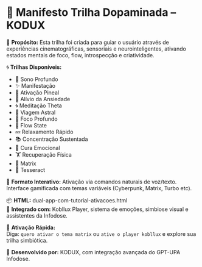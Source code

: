 # 📜 Manifesto Trilha Dopaminada – KODUX

🎯 **Propósito:** Esta trilha foi criada para guiar o usuário através de experiências cinematográficas, sensoriais e neurointeligentes, ativando estados mentais de foco, flow, introspecção e criatividade.

🌀 **Trilhas Disponíveis:**
- 🌙 Sono Profundo
- ✨ Manifestação
- 🧠 Ativação Pineal
- 🌿 Alívio da Ansiedade
- 🌀 Meditação Theta
- 🌌 Viagem Astral
- 🎯 Foco Profundo
- 🌊 Flow State
- 💤 Relaxamento Rápido
- 📚 Concentração Sustentada
- 💖 Cura Emocional
- 🏋️ Recuperação Física
- 🧪 Matrix
- 🧿 Tesseract

🧬 **Formato Interativo:** Ativação via comandos naturais de voz/texto. Interface gamificada com temas variáveis (Cyberpunk, Matrix, Turbo etc).

📦 **HTML:** dual-app-com-tutorial-ativacoes.html  
🧠 **Integrado com:** Kobllux Player, sistema de emoções, simbiose visual e assistentes da Infodose.

👣 **Ativação Rápida:**  
Diga: `quero ativar o tema matrix` ou `ative o player kobllux` e explore sua trilha simbiótica.

🧩 **Desenvolvido por:** KODUX, com integração avançada do GPT-UPA Infodose.